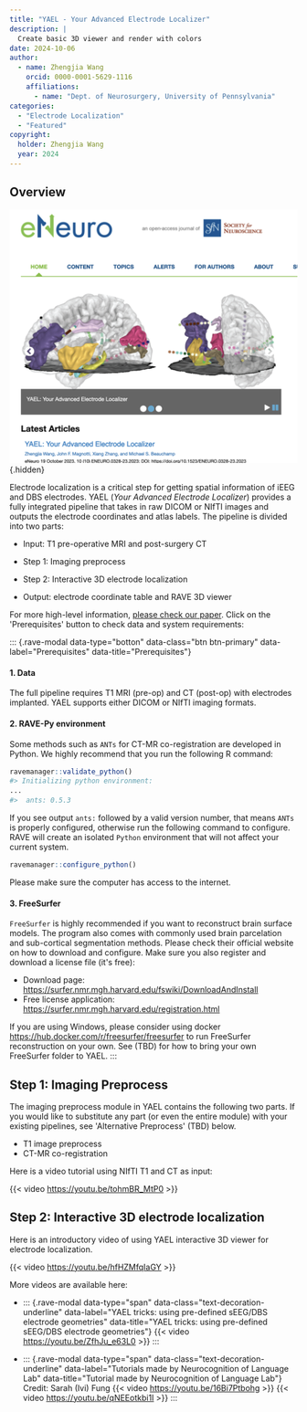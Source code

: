 ```yaml
---
title: "YAEL - Your Advanced Electrode Localizer"
description: |
  Create basic 3D viewer and render with colors
date: 2024-10-06
author: 
  - name: Zhengjia Wang
    orcid: 0000-0001-5629-1116
    affiliations: 
      - name: "Dept. of Neurosurgery, University of Pennsylvania"
categories:
  - "Electrode Localization"
  - "Featured"
copyright: 
  holder: Zhengjia Wang
  year: 2024
---
```


## Overview

![](yael.png){.hidden}

Electrode localization is a critical step for getting spatial information of iEEG and DBS electrodes. YAEL (*Your Advanced Electrode Localizer*) provides a fully integrated pipeline that takes in raw DICOM or NIfTI images and outputs the electrode coordinates and atlas labels. The pipeline is divided into two parts:

-   Input: T1 pre-operative MRI and post-surgery CT

-   Step 1: Imaging preprocess

-   Step 2: Interactive 3D electrode localization

-   Output: electrode coordinate table and RAVE 3D viewer

For more high-level information, [please check our paper](https://doi.org/10.1523/ENEURO.0328-23.2023). Click on the 'Prerequisites' button to check data and system requirements:

::: {.rave-modal data-type="botton" data-class="btn btn-primary" data-label="Prerequisites" data-title="Prerequisites"}
#### 1. Data

The full pipeline requires T1 MRI (pre-op) and CT (post-op) with electrodes implanted. YAEL supports either DICOM or NIfTI imaging formats.

#### 2. RAVE-Py environment

Some methods such as `ANTs` for CT-MR co-registration are developed in Python. We highly recommend that you run the following R command:

``` r
ravemanager::validate_python()
#> Initializing python environment: 
...
#>  ants: 0.5.3
```

If you see output `ants:` followed by a valid version number, that means `ANTs` is properly configured, otherwise run the following command to configure. RAVE will create an isolated `Python` environment that will not affect your current system.

``` r
ravemanager::configure_python()
```

Please make sure the computer has access to the internet.

#### 3. FreeSurfer

`FreeSurfer` is highly recommended if you want to reconstruct brain surface models. The program also comes with commonly used brain parcelation and sub-cortical segmentation methods. Please check their official website on how to download and configure. Make sure you also register and download a license file (it's free):

-   Download page: <https://surfer.nmr.mgh.harvard.edu/fswiki/DownloadAndInstall>
-   Free license application: <https://surfer.nmr.mgh.harvard.edu/registration.html>

If you are using Windows, please consider using docker <https://hub.docker.com/r/freesurfer/freesurfer> to run FreeSurfer reconstruction on your own. See (TBD) for how to bring your own FreeSurfer folder to YAEL.
:::

## Step 1: Imaging Preprocess

The imaging preprocess module in YAEL contains the following two parts. If you would like to substitute any part (or even the entire module) with your existing pipelines, see 'Alternative Preprocess' (TBD) below.

-   T1 image preprocess
-   CT-MR co-registration

Here is a video tutorial using NIfTI T1 and CT as input:

{{< video https://youtu.be/tohmBR_MtP0 >}}

<!--  DICOM images -->

<!-- To start, go to the RAVE 'raw directory' (the default location is under the home directory > `rave_data` > `raw_dir`), create a subject folder named by the subject code.  -->

<!-- {.alert .alert-info role="info"} -->

<!-- The default RAVE 'raw directory' is under the user home directory > `rave_data` > `raw_dir`. You can always use R command `raveio::raveio_getopt("raw_data_dir")` to obtain the full path to the raw directory. -->

<!-- When a patient is being enrolled to an experiment, normally this patient will be given a code to avoid their personal information being exposed to the public. For example, a patient is given a subject code `"DBNLP001"`. To create the preprocessing folder for this subject,  -->

<!-- to create a subject code `` -->

<!-- to create a subject with code `DBNLP001` under the default settings, the following file path should be created: -->

<!-- ``` -->

<!-- ~/rave_data/raw_dir/DBNLP001 -->

<!-- ``` -->

<!-- -->

## Step 2: Interactive 3D electrode localization

Here is an introductory video of using YAEL interactive 3D viewer for electrode localization.

{{< video https://youtu.be/hfHZMfqIaGY >}}

More videos are available here:

-   ::: {.rave-modal data-type="span" data-class="text-decoration-underline" data-label="YAEL tricks: using pre-defined sEEG/DBS electrode geometries" data-title="YAEL tricks: using pre-defined sEEG/DBS electrode geometries"}
    {{< video https://youtu.be/ZfhJu_e63L0 >}}
    :::

-   ::: {.rave-modal data-type="span" data-class="text-decoration-underline" data-label="Tutorials made by Neurocognition of Language Lab" data-title="Tutorial made by Neurocognition of Language Lab"}
    Credit: Sarah (Ivi) Fung
    {{< video https://youtu.be/16Bi7Ptbohg >}} {{< video https://youtu.be/qNEEotkbi1I >}} 
    :::
